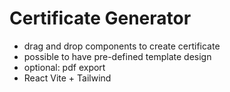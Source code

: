 # Certificate Generator
- drag and drop components to create certificate
- possible to have pre-defined template design
- optional: pdf export
- React Vite + Tailwind